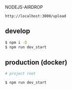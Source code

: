 NODEJS-AIRDROP

```
http://localhost:3000/upload
```

## develop

```bash
$ npm i -D
$ npm run dev_start
```

## production (docker)

```bash
# project root

$ npm run dev_start
```
